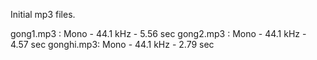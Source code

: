 Initial mp3 files.

gong1.mp3 : Mono - 44.1 kHz - 5.56 sec
gong2.mp3 : Mono - 44.1 kHz - 4.57 sec
gonghi.mp3: Mono - 44.1 kHz - 2.79 sec
